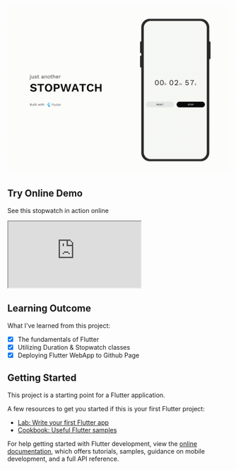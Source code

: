 ![](https://github.com/cwnuramirah/just_another_stopwatch/blob/master/banner.gif)

## Try Online Demo
See this stopwatch in action online
<iframe src="https://cwnuramirah.github.io/just_another_stopwatch/#/"></iframe>

## Learning Outcome
What I've learned from this project:
- [x] The fundamentals of Flutter
- [x] Utilizing Duration & Stopwatch classes
- [x] Deploying Flutter WebApp to Github Page

## Getting Started

This project is a starting point for a Flutter application.

A few resources to get you started if this is your first Flutter project:

- [Lab: Write your first Flutter app](https://docs.flutter.dev/get-started/codelab)
- [Cookbook: Useful Flutter samples](https://docs.flutter.dev/cookbook)

For help getting started with Flutter development, view the
[online documentation](https://docs.flutter.dev/), which offers tutorials,
samples, guidance on mobile development, and a full API reference.
